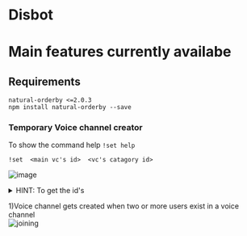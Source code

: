 # Disbot
# Main features currently availabe 
## Requirements 
`natural-orderby <=2.0.3` <br>
`npm install natural-orderby --save`
### Temporary Voice channel creator 

To show the command help 
`!set help`

    !set  <main vc's id>  <vc's catagory id>
![image](https://user-images.githubusercontent.com/36219488/133628844-535387be-0131-445e-bb38-798deecbce76.png)
<details>
  <summary>HINT: To get the id's </summary>
  <h4>RIGHT CLICK  on the channel whose id you want</h4>
  ![image](https://user-images.githubusercontent.com/36219488/133630776-eeb3c558-6c6b-4c82-aa26-8d3072b578ba.png)
</details>

1)Voice channel gets created when two or more users exist in a voice channel <br>
![joining](https://user-images.githubusercontent.com/36219488/133721118-9051ed51-a95f-422a-93fc-74ae8efee7d6.gif)
